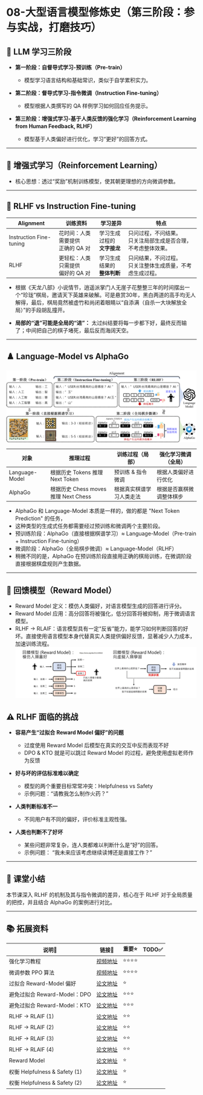 # 08-大型语言模型修炼史（第三阶段：参与实战，打磨技巧）


## 🌟 LLM 学习三阶段

- **第一阶段：自督导式学习-预训练（Pre-train）**
   - 模型学习语言结构和基础常识，类似于自学累积实力。

- **第二阶段：督导式学习-指令微调（Instruction Fine-tuning）**
   - 模型根据人类撰写的 QA 样例学习如何回应任务提示。
 
- **第三阶段：增强式学习-基于人类反馈的强化学习（Reinforcement Learning from Human Feedback, RLHF）**
   - 模型基于人类偏好进行优化，学习“更好”的回答方式。

---

## 🔁 增强式学习（Reinforcement Learning）

- 核心思想：透过“奖励”机制训练模型，使其朝更理想的方向微调参数。
---

## 🤖 RLHF vs Instruction Fine-tuning

| Alignment         | 训练资料   | 学习差异 | 特点 | 
|--------------|------------|-------------------|-------------------|
| Instruction Fine-tuning      | 花时间：人类需要提供<br>正确的 QA 对      | 学习生成过程的<br>**文字接龙**  | 只问过程，不问结果。<br>只关注局部生成是否合理，不考虑整体效果。 | 
| RLHF                         | 更轻松：人类只需提供<br>偏好的 QA 对      | 学习生成结果的<br>**整体判断**  | 只问结果，不问过程。<br>只关注整体生成质量，不考虑生成过程。|


- 根据《天龙八部》小说情节，逍遥派掌门人无崖子花整整三年的时间摆出一个“珍珑”棋局，邀请天下英雄来破解。可是悬赏30年，黑白两道的高手均无人解得，最后，棋局竟然被虚竹和尚闭着眼睛以“自添满（自杀一大块解放全局）”的手段胡乱撞开。
  
- **局部的“退”可能是全局的“进”：** 太过纠结要将每一步都下好，最终反而输了；中间把自己的棋子堵死，最后反而海阔天空。

---

## ♟️ Language-Model vs AlphaGo 
![image](https://github.com/Vincia-Jun/GENERATIVE-AI-2024-SPRING-NOTEs/blob/main/Figs/08-%E5%A4%A7%E5%9E%8B%E8%AF%AD%E8%A8%80%E6%A8%A1%E5%9E%8B%E4%BF%AE%E7%82%BC%E5%8F%B2%EF%BC%88%E7%AC%AC%E4%B8%89%E9%98%B6%E6%AE%B5%EF%BC%89-01.png)

| 对象         | 推理过程 | 训练过程（局部） | 强化学习微调（全局）           |
|--------------|------------|-------------------|------------------------|
| Language-Model     | 根据历史 Tokens 推理 Next Token     | 预训练 & 指令微调   | 根据人类偏好进行优化   |
| AlphaGo     | 根据历史 Chess moves 推理 Next Chess | 根据真实棋谱学习人类走法   | 根据是否赢棋微调整体棋步  |

- AlphaGo 和 Language-Model 本质是一样的，做的都是 "Next Token Prediction" 的任务，
- 这种类型的生成式任务都需要经过预训练和微调两个主要阶段。
- 预训练阶段：AlphaGo（直接根据棋谱学习）≈ Language-Model（Pre-train + Instruction Fine-tuning）
- 微调阶段：AlphaGo（全局棋步微调）≈ Language-Model（RLHF）
- 稍微不同的是，AlphaGo 在预训练阶段直接用正确的棋局训练，在微调阶段直接根据棋盘规则产生数据。
---
 
## 🎯 回馈模型（Reward Model） 
- Reward Model 定义：模仿人类偏好，对语言模型生成的回答进行评分。
- Reward Model 应用：高分回答将被强化，低分回答将被抑制，用于微调语言模型。
- RLHF → RLAIF：语言模型具有一定“反省”能力，能学习如何判断回答的好坏。直接使用语言模型本身代替真实人类提供偏好反馈，显著减少人力成本，加速训练流程。
![image](https://github.com/Vincia-Jun/GENERATIVE-AI-2024-SPRING-NOTEs/blob/main/Figs/08-%E5%A4%A7%E5%9E%8B%E8%AF%AD%E8%A8%80%E6%A8%A1%E5%9E%8B%E4%BF%AE%E7%82%BC%E5%8F%B2%EF%BC%88%E7%AC%AC%E4%B8%89%E9%98%B6%E6%AE%B5%EF%BC%89-02.png)


## ⚠️ RLHF 面临的挑战

- **容易产生“过拟合 Reward Model 偏好”的问题**
   - 过度使用 Reward Model 后模型在真实的交互中反而表现不好
   - DPO & KTO 就是可以跳过 Reward Model 的过程，避免使用虚拟老师作为反馈

- **好与坏的评估标准难以确定**
   - 模型的两个重要目标常常冲突：Helpfulness vs Safety
   - 示例问题：“请教我怎么制作火药？”

- **人类判断标准不一**
   -  不同用户有不同的偏好，评价标准主观性强。
 
-  **人类也判断不了好坏**
   - 某些问题非常复杂，连人类都难以判断什么是“好”的回答。
   - 示例问题： “我未来应该考虑继续读博还是直接工作？”

---


## 🧾 课堂小结

本节课深入 RLHF 的机制及其与指令微调的差异，核心在于 RLHF 对于全局质量的把控，并且结合 AlphaGo 的案例进行对比。

---


## 📚 拓展资料
| 说明🔎   | 链接🔗 | 重要⭐ | TODO✅ |
|--------|----------|--------|--------|
| 强化学习教程 | [视频地址](https://www.youtube.com/watch?v=XWukX-ayIrs&list=PLJV_el3uVTsMhtt7_Y6sgTHGHp1Vb2P2J&index=30)| ⭐⭐⭐⭐ |
| 微调参数 PPO 算法 | [视频地址](https://www.youtube.com/watch?v=z95ZYgPgXOY)| ⭐⭐⭐⭐ |
| 过拟合 Reward-Model 偏好 | [论文地址](https://arxiv.org/abs/2009.01325)| ⭐ |
| 避免过拟合 Reward-Model：DPO | [论文地址](https://arxiv.org/abs/2305.18290)| ⭐⭐⭐ |
| 避免过拟合 Reward-Model：KTO | [论文地址](https://arxiv.org/abs/2402.01306)| ⭐⭐⭐ |
| RLHF → RLAIF (1) | [论文地址](https://arxiv.org/abs/2212.08073) | ⭐⭐ |
| RLHF → RLAIF (2) | [论文地址](https://arxiv.org/abs/2304.03277) | ⭐⭐ |
| RLHF → RLAIF (3) | [论文地址](https://arxiv.org/abs/2309.00267) | ⭐⭐ |
| RLHF → RLAIF (4) | [论文地址](https://arxiv.org/abs/2401.10020) | ⭐⭐ |
| Reward Model | [论文地址](https://arxiv.org/abs/2112.09332) | ⭐ |
| 权衡 Helpfulness & Safety (1) | [论文地址](https://arxiv.org/abs/2204.05862) | ⭐ |
| 权衡 Helpfulness & Safety (2) | [论文地址](https://arxiv.org/abs/2307.09288) | ⭐ |



